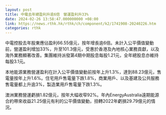 ```yaml
---
layout: post
title: 中電去年總盈利升逾6倍　營運盈利升33%
date: 2024-02-26 13:58:47.000000000 +08:00
link: https://news.rthk.hk/rthk/ch/component/k2/1741908-20240226.htm
categories: rthk
---
```


中電控股去年股東應佔盈利66.55億元，按年增長逾6倍。未計入公平價值變動前，營運盈利增加33%，升至101.3億元，受惠於香港及內地核心業務貢獻，以及海外業務顯著改善。集團維持派發第4期中期股息每股1.21元，全年總股息亦維持每股3.1元。

本地能源業務營運盈利在計入公平價值變動前按年上升1.3%，達到88.23億元，售電量按年上升1.6%。住宅用戶售電量下跌1.8%，商業用戶、以及基建及公共服務售電量都上升逾3%，製造業用戶售電量下跌1.3%。

澳洲業務營運虧損1.82億元，按年大幅收窄92%。年內EnergyAustralia遠期能源合約帶來收益21.25億元有利的公平價值變動，扭轉2022年虧損29.79億元的情況。
